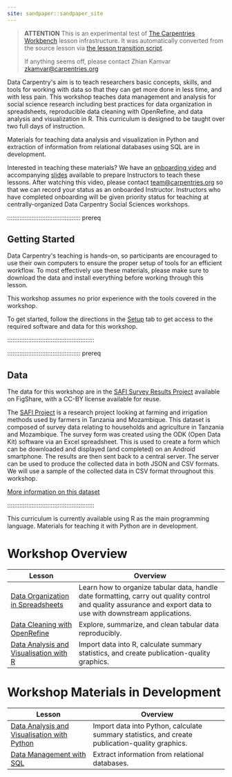 ```yaml
---
site: sandpaper::sandpaper_site
---
```


> **ATTENTION** This is an experimental test of [The Carpentries Workbench](https://carpentries.github.io/workbench) lesson infrastructure.
> It was automatically converted from the source lesson via [the lesson transition script](https://github.com/carpentries/lesson-transition/).
> 
> If anything seems off, please contact Zhian Kamvar [zkamvar@carpentries.org](mailto:zkamvar@carpentries.org)

Data Carpentry's aim is to teach researchers basic concepts, skills, and tools
for working with data so that they can get more done in less time, and with less
pain. This workshop teaches data management and analysis for social science
research including best practices for data organization in spreadsheets,
reproducible data cleaning with OpenRefine, and data analysis and visualization
in R. This curriculum is designed to be taught over two full days of instruction.

Materials for teaching data analysis and visualization in Python
and extraction of information from relational databases using SQL are in development.

Interested in teaching these materials?
We have an [onboarding video](https://www.youtube.com/watch?v=u4nDomxRVoI&t=2s) and accompanying
[slides](https://docs.google.com/presentation/d/1rR7pLSftBYBnLBmaMWeytfDtcRfwVUWxPYGx30ZJNkc/edit#slide=id.p)
available to prepare Instructors to teach these lessons. After watching this video,
please contact [team@carpentries.org](mailto:team@carpentries.org) so that we can record your
status as an onboarded Instructor. Instructors who
have completed onboarding will be given priority status for teaching at centrally-organized
Data Carpentry Social Sciences workshops.

::::::::::::::::::::::::::::::::::::::::::  prereq

## Getting Started

Data Carpentry's teaching is hands-on, so participants are encouraged to use
their own computers to ensure the proper setup of tools for an efficient
workflow. To most effectively use these materials, please make sure to download
the data and install everything before working through this lesson.

This workshop assumes no prior experience with the tools covered in the workshop.

To get started, follow the directions in the [Setup](learners/setup.md) tab to
get access to the required software and data for this workshop.

::::::::::::::::::::::::::::::::::::::::::::::::::

::::::::::::::::::::::::::::::::::::::::::  prereq

## Data

The data for this workshop are in the [SAFI Survey Results Project](https://doi.org/10.6084/m9.figshare.6262019.v4)
available on FigShare, with a CC-BY license available for reuse.

The [SAFI Project](https://www.safi-research.org/) is a research project
looking at farming and irrigation methods used by farmers in Tanzania and
Mozambique. This dataset is composed of survey data relating to households and
agriculture in Tanzania and Mozambique. The survey form was created using the
ODK (Open Data Kit) software via an Excel spreadsheet. This is used to create
a form which can be downloaded and displayed (and completed) on an Android
smartphone. The results are then sent back to a central server. The server can
be used to produce the collected data in both JSON and CSV formats. We will
use a sample of the collected data in CSV format throughout this workshop.

[More information on this dataset](instructors/data.md)

::::::::::::::::::::::::::::::::::::::::::::::::::

This curriculum is currently available using R as the main programming language. Materials for teaching it with Python are in development.

# Workshop Overview

| Lesson | Overview                                                                                                                                                         | 
| ---------------------------------------------------------------------------------- | ------------------------------------------------------------------------------------ |
| [Data Organization in Spreadsheets](https://datacarpentry.github.io/spreadsheets-socialsci/)       | Learn how to organize tabular data, handle date formatting, carry out quality control and quality assurance and export data to use with downstream applications. | 
| [Data Cleaning with OpenRefine](https://datacarpentry.github.io/openrefine-socialsci/)       | Explore, summarize, and clean tabular data reproducibly.                                                                                                         | 
| [Data Analysis and Visualisation with R](https://datacarpentry.github.io/r-socialsci)       | Import data into R, calculate summary statistics, and create publication-quality graphics.                                                                       | 

# Workshop Materials in Development

| Lesson | Overview                                                                                                                                                         | 
| ---------------------------------------------------------------------------------- | ------------------------------------------------------------------------------------ |
| [Data Analysis and Visualisation with Python](https://datacarpentry.github.io/python-socialsci/)       | Import data into Python, calculate summary statistics, and create publication-quality graphics.                                                                  | 
| [Data Management with SQL](https://datacarpentry.github.io/sql-socialsci/)       | Extract information from relational databases.                                                                                                                   | 


